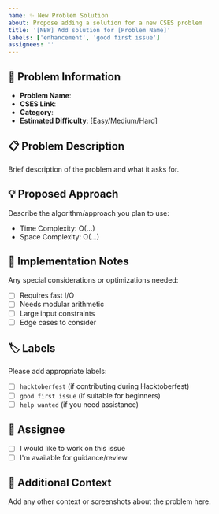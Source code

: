 ```yaml
---
name: ✨ New Problem Solution
about: Propose adding a solution for a new CSES problem
title: '[NEW] Add solution for [Problem Name]'
labels: ['enhancement', 'good first issue']
assignees: ''
---
```


## 🎯 Problem Information
- **Problem Name**: 
- **CSES Link**: 
- **Category**: 
- **Estimated Difficulty**: [Easy/Medium/Hard]

## 📋 Problem Description
Brief description of the problem and what it asks for.

## 💡 Proposed Approach
Describe the algorithm/approach you plan to use:
- Time Complexity: O(...)
- Space Complexity: O(...)

## 📝 Implementation Notes
Any special considerations or optimizations needed:
- [ ] Requires fast I/O
- [ ] Needs modular arithmetic
- [ ] Large input constraints
- [ ] Edge cases to consider

## 🏷️ Labels
Please add appropriate labels:
- [ ] `hacktoberfest` (if contributing during Hacktoberfest)
- [ ] `good first issue` (if suitable for beginners)
- [ ] `help wanted` (if you need assistance)

## 👤 Assignee
- [ ] I would like to work on this issue
- [ ] I'm available for guidance/review

## 📎 Additional Context
Add any other context or screenshots about the problem here.